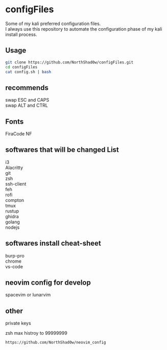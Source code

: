 # configFiles

Some of my kali preferred configuration files.  
I always use this repository to automate the configuration phase of my kali install process.

## Usage
```bash
git clone https://github.com/NorthShad0w/configFiles.git  
cd configFiles  
cat config.sh | bash
```


## recommends
swap ESC and CAPS  
swap ALT and CTRL
## Fonts

FiraCode NF

## softwares that will be changed List

i3  
Alacritty  
git  
zsh  
ssh-client  
feh  
rofi  
compton  
tmux  
rustup  
ghidra  
golang  
nodejs  

## softwares install cheat-sheet

burp-pro  
chrome  
vs-code  

## neovim config for develop

spacevim or lunarvim

## other

private keys

zsh max histroy to 99999999

`https://github.com/NorthShad0w/neovim_config`

